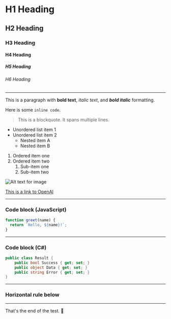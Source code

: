 # H1 Heading

## H2 Heading

### H3 Heading

#### H4 Heading

##### H5 Heading

###### H6 Heading

---

This is a paragraph with **bold text**, _italic text_, and **_bold italic_** formatting.

Here is some `inline code`.

> This is a blockquote.
> It spans multiple lines.

- Unordered list item 1
- Unordered list item 2
  - Nested item A
  - Nested item B

1. Ordered item one
2. Ordered item two
   1. Sub-item one
   2. Sub-item two

![Alt text for image](https://via.placeholder.com/150)

[This is a link to OpenAI](https://openai.com)

---

### Code block (JavaScript)

```js
function greet(name) {
  return `Hello, ${name}!`;
}
```

---

### Code block (C#)

```csharp
public class Result {
    public bool Success { get; set; }
    public object Data { get; set; }
    public string Error { get; set; }
}
```

---

### Horizontal rule below

---

That's the end of the test. 🎉
